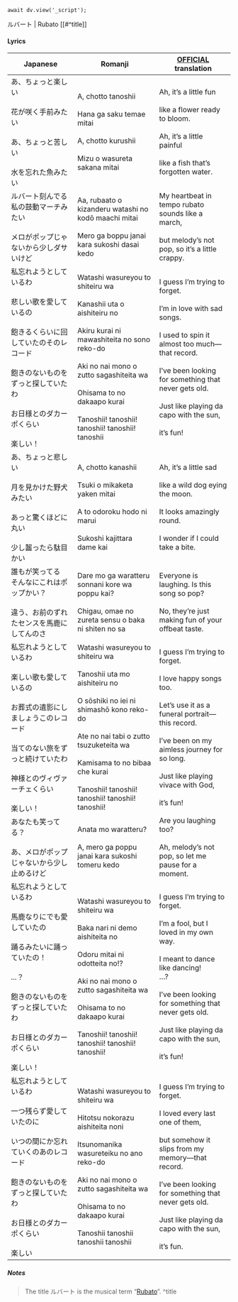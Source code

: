 ```dataviewjs
await dv.view('_script');
```
ルバート | Rubato [[#^title]]
#### Lyrics

| Japanese                                                                                                                   | Romanji                                                                                                                                                                                                                                                              | [OFFICIAL](https://yorushika.com/lyrics/detail/66/?lang=en) translation                                                                                                                                                                                  |
| -------------------------------------------------------------------------------------------------------------------------- | -------------------------------------------------------------------------------------------------------------------------------------------------------------------------------------------------------------------------------------------------------------------- | -------------------------------------------------------------------------------------------------------------------------------------------------------------------------------------------------------------------------------------------------------- |
| あ、ちょっと楽しい<br><br>花が咲く手前みたい<br><br>あ、ちょっと苦しい<br><br>水を忘れた魚みたい                                                               | A, chotto tanoshii<br><br>Hana ga saku temae mitai<br><br>A, chotto kurushii<br><br>Mizu o wasureta sakana mitai                                                                                                                                                     | Ah, it’s a little fun<br><br>like a flower ready to bloom.<br><br>Ah, it’s a little painful<br><br>like a fish that’s forgotten water.                                                                                                                   |
| ルバート刻んでる私の鼓動マーチみたい<br><br>メロがポップじゃないから少しダサいけど                                                                              | Aa, rubaato o kizanderu watashi no kodō maachi mitai<br><br>Mero ga boppu janai kara sukoshi dasai kedo                                                                                                                                                              | My heartbeat in tempo rubato sounds like a march,<br><br>but melody’s not pop, so it’s a little crappy.                                                                                                                                                  |
| 私忘れようとしているわ<br><br>悲しい歌を愛しているの<br><br>飽きるくらいに回していたのそのレコード<br><br>飽きのないものをずっと探していたわ<br><br>お日様とのダカーポくらい<br><br>楽しい！         | Watashi wasureyou to shiteiru wa<br><br>Kanashii uta o aishiteiru no<br><br>Akiru kurai ni mawashiteita no sono reko-do<br><br>Aki no nai mono o zutto sagashiteita wa<br><br>Ohisama to no dakaapo kurai<br><br>Tanoshii! tanoshii! tanoshii! tanoshii! tanoshii    | I guess I’m trying to forget.<br><br>I’m in love with sad songs.<br><br>I used to spin it almost too much—that record.<br><br>I’ve been looking for something that never gets old.<br><br>Just like playing da capo with the sun,<br><br>it’s fun!       |
| あ、ちょっと悲しい<br><br>月を見かけた野犬みたい<br><br>あっと驚くほどに丸い<br><br>少し齧ったら駄目かい                                                           | A, chotto kanashii<br><br>Tsuki o mikaketa yaken mitai<br><br>A to odoroku hodo ni marui<br><br>Sukoshi kajittara dame kai                                                                                                                                           | Ah, it’s a little sad<br><br>like a wild dog eying the moon.<br><br>It looks amazingly round.<br><br>I wonder if I could take a bite.                                                                                                                    |
| 誰もが笑ってる　そんなにこれはポップかい？<br><br>違う、お前のずれたセンスを馬鹿にしてんのさ                                                                         | Dare mo ga waratteru sonnani kore wa poppu kai?<br><br>Chigau, omae no zureta sensu o baka ni shiten no sa                                                                                                                                                           | Everyone is laughing. Is this song so pop? <br><br>No, they’re just making fun of your offbeat taste.                                                                                                                                                    |
| 私忘れようとしているわ<br><br>楽しい歌も愛しているの<br><br>お葬式の遺影にしましょうこのレコード<br><br>当てのない旅をずっと続けていたわ<br><br>神様とのヴィヴァーチェくらい<br><br>楽しい！         | Watashi wasureyou to shiteiru wa<br><br>Tanoshii uta mo aishiteiru no<br><br>O sōshiki no iei ni shimashō kono reko-do<br><br>Ate no nai tabi o zutto tsuzuketeita wa<br><br>Kamisama to no bibaa che kurai<br><br>Tanoshii! tanoshii! tanoshii! tanoshii! tanoshii! | I guess I’m trying to forget.<br><br>I love happy songs too.<br><br>Let’s use it as a funeral portrait—this record.<br><br>I’ve been on my aimless journey for so long.<br><br>Just like playing vivace with God,<br><br>it’s fun!                       |
| あなたも笑ってる？<br><br>あ、メロがポップじゃないから少し止めるけど                                                                                     | Anata mo waratteru?<br><br>A, mero ga poppu janai kara sukoshi tomeru kedo                                                                                                                                                                                           | Are you laughing too?<br><br>Ah, melody’s not pop, so let me pause for a moment.                                                                                                                                                                         |
| 私忘れようとしているわ<br><br>馬鹿なりにでも愛していたの<br><br>踊るみたいに踊っていたの！<br><br>...？<br><br>飽きのないものをずっと探していたわ<br><br>お日様とのダカーポくらい<br><br>楽しい！ | Watashi wasureyou to shiteiru wa<br><br>Baka nari ni demo aishiteita no<br><br>Odoru mitai ni odotteita no!?<br><br>Aki no nai mono o zutto sagashiteita wa<br><br>Ohisama to no dakaapo kurai<br><br>Tanoshii! tanoshii! tanoshii! tanoshii! tanoshii!              | I guess I’m trying to forget.<br><br>I’m a fool, but I loved in my own way.<br><br>I meant to dance like dancing!<br>…?<br><br>I’ve been looking for something that never gets old.<br><br>Just like playing da capo with the sun,<br><br>it’s fun!      |
| 私忘れようとしているわ<br><br>一つ残らず愛していたのに<br><br>いつの間にか忘れていくのあのレコード<br><br>飽きのないものをずっと探していたわ<br><br>お日様とのダカーポくらい<br><br>楽しい          | Watashi wasureyou to shiteiru wa<br><br>Hitotsu nokorazu aishiteita noni<br><br>Itsunomanika wasureteiku no ano reko-do<br><br>Aki no nai mono o zutto sagashiteita wa<br><br>Ohisama to no dakaapo kurai<br><br>Tanoshii tanoshii tanoshii tanoshii                 | I guess I’m trying to forget.<br><br>I loved every last one of them,<br><br>but somehow it slips from my memory—that record.<br><br>I’ve been looking for something that never gets old.<br><br>Just like playing da capo with the sun,<br><br>it’s fun. |
##### Notes
>The title ルバート is the musical term “[Rubato](https://en.wikipedia.org/wiki/Tempo_rubato)”. ^title